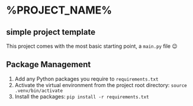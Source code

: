 # %PROJECT_NAME%

## simple project template

This project comes with the most basic starting point, a `main.py` file 😉

## Package Management

1. Add any Python packages you require to `requirements.txt`
2. Activate the virtual environment from the project root directory: `source .venv/bin/activate`
3. Install the packages: `pip install -r requirements.txt`
